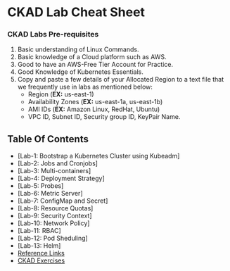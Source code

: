 
# CKAD Lab Cheat Sheet

### CKAD Labs Pre-requisites
1. Basic understanding of Linux Commands.
2. Basic knowledge of a Cloud platform such as AWS.
3. Good to have an AWS-Free Tier Account for Practice.
4. Good Knowledge of Kubernetes Essentials.
5. Copy and paste a few details of your Allocated Region to a text file that we frequently use in labs as mentioned below:
     - Region (**EX:** us-east-1)
     - Availability Zones (**EX:** us-east-1a, us-east-1b)
     - AMI IDs (**EX:** Amazon Linux, RedHat, Ubuntu)
     - VPC ID, Subnet ID, Security group ID, KeyPair Name.

## Table Of Contents
* [Lab-1: Bootstrap a Kubernetes Cluster using Kubeadm]
* [Lab-2: Jobs and Cronjobs]
* [Lab-3: Multi-containers]
* [Lab-4: Deployment Strategy]
* [Lab-5: Probes]
* [Lab-6: Metric Server]
* [Lab-7: ConfigMap and Secret]
* [Lab-8: Resource Quotas]
* [Lab-9: Security Context]
* [Lab-10: Network Policy]
* [Lab-11: RBAC]
* [Lab-12: Pod Sheduling]
* [Lab-13: Helm]
* [Reference Links](https://github.com/Mehar-Nafis/CKAD/blob/main/Reference%20Links.md)
* [CKAD Exercises](https://github.com/Mehar-Nafis/CKAD/blob/main/CKAD%20Exercises.md)
